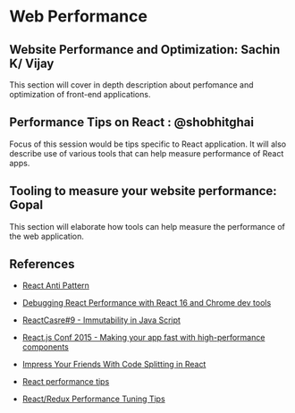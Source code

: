 # Web Performance


## Website Performance and Optimization: Sachin K/ Vijay
This section will cover in depth description about perfomance and optimization of front-end applications.

## Performance Tips on React : @shobhitghai
Focus of this session would be tips specific to React application. It will also describe use of various tools that can help measure performance of React apps.

## Tooling to measure your website performance: Gopal
This section will elaborate how tools can help measure the performance of the web application.



## References
* [React Anti Pattern](https://github.com/nfour/js-structures/blob/master/guides/react-anti-patterns.md)

* [Debugging React Performance with React 16 and Chrome dev tools](https://building.calibreapp.com/debugging-react-performance-with-react-16-and-chrome-devtools-c90698a522ad)

* [ReactCasre#9 - Immutability in Java Script](https://www.youtube.com/watch?v=4LzcQyZ9JOU)

* [React.js Conf 2015 - Making your app fast with high-performance components](https://www.youtube.com/watch?v=KYzlpRvWZ6c)

* [Impress Your Friends With Code Splitting in React](https://hackernoon.com/impress-your-friends-with-code-splitting-in-react-9f9a3ca2ae6e)

* [React performance tips](https://medium.com/@joomiguelcunha/react-performance-tips-5fa199a450b2)

* [React/Redux Performance Tuning Tips](https://medium.com/@arikmaor/react-redux-performance-tuning-tips-cef1a6c50759)